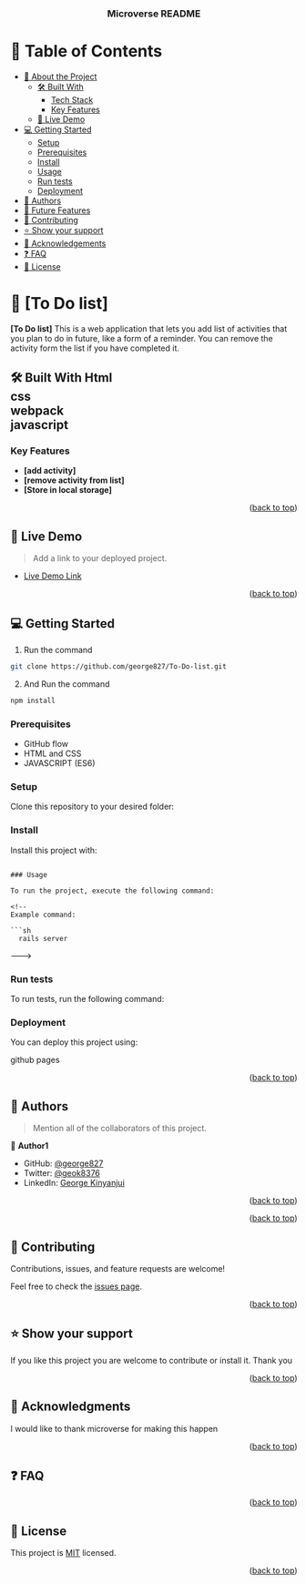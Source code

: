 <a name="readme-top"></a>

<div align="center">

  <h3><b>Microverse README</b></h3>

</div>



# 📗 Table of Contents

- [📖 About the Project](#about-project)
  - [🛠 Built With](#built-with)
    - [Tech Stack](#tech-stack)
    - [Key Features](#key-features)
  - [🚀 Live Demo](#live-demo)
- [💻 Getting Started](#getting-started)
  - [Setup](#setup)
  - [Prerequisites](#prerequisites)
  - [Install](#install)
  - [Usage](#usage)
  - [Run tests](#run-tests)
  - [Deployment](#triangular_flag_on_post-deployment)
- [👥 Authors](#authors)
- [🔭 Future Features](#future-features)
- [🤝 Contributing](#contributing)
- [⭐️ Show your support](#support)
- [🙏 Acknowledgements](#acknowledgements)
- [❓ FAQ](#faq)
- [📝 License](#license)

<!-- PROJECT DESCRIPTION -->

# 📖 [To Do list] <a name="about-project"></a>

**[To Do list]** This is a web application that lets you add list of activities that you plan to do in future, like a form of a reminder. You can remove the activity form the list if you have completed it.

## 🛠 Built With <a name="built-with">Html<br> css <br> webpack <br> javascript</a>



<!-- Features -->

### Key Features <a name="key-features"></a>

- **[add activity]**
- **[remove activity from list]**
- **[Store in local storage]**

<p align="right">(<a href="#readme-top">back to top</a>)</p>



## 🚀 Live Demo <a name="live-demo"></a>

> Add a link to your deployed project.

- [Live Demo Link](https://george827.github.io/T0_do_List__/dist/)

<p align="right">(<a href="#readme-top">back to top</a>)</p>

<!-- GETTING STARTED -->

## 💻 Getting Started <a name="getting-started"></a>

1. Run the command
```bash
git clone https://github.com/george827/To-Do-list.git
```
2. And Run the command
```bash
npm install
```


### Prerequisites

* GitHub flow
* HTML and CSS
* JAVASCRIPT (ES6)

### Setup

Clone this repository to your desired folder:


### Install

Install this project with:

```npm start

### Usage

To run the project, execute the following command:

<!--
Example command:

```sh
  rails server
```
--->

### Run tests

To run tests, run the following command:



### Deployment

You can deploy this project using:

github pages

<p align="right">(<a href="#readme-top">back to top</a>)</p>

<!-- AUTHORS -->

## 👥 Authors <a name="authors"></a>

> Mention all of the collaborators of this project.

👤 **Author1**

- GitHub: [@george827](https://github.com/george827)
- Twitter: [@geok8376](https://twitter.com/geok8376)
- LinkedIn: [George Kinyanjui](https://www.linkedin.com/in/george-kinyanjui-030468149/)



<p align="right">(<a href="#readme-top">back to top</a>)</p>


<p align="right">(<a href="#readme-top">back to top</a>)</p>

<!-- CONTRIBUTING -->

## 🤝 Contributing <a name="contributing"></a>

Contributions, issues, and feature requests are welcome!

Feel free to check the [issues page](https://github.com/george827/T0_do_List__/issues).

<p align="right">(<a href="#readme-top">back to top</a>)</p>

<!-- SUPPORT -->

## ⭐️ Show your support <a name="support"></a>



If you like this project you are welcome to contribute or install it. Thank you

<p align="right">(<a href="#readme-top">back to top</a>)</p>

<!-- ACKNOWLEDGEMENTS -->

## 🙏 Acknowledgments <a name="acknowledgements"></a>


I would like to thank microverse for making this happen

<p align="right">(<a href="#readme-top">back to top</a>)</p>

<!-- FAQ (optional) -->

## ❓ FAQ <a name="faq"></a>



<p align="right">(<a href="#readme-top">back to top</a>)</p>

<!-- LICENSE -->

## 📝 License <a name="license"></a>

This project is [MIT](https://github.com/george827/T0_do_List__/blob/main/LICENSE) licensed.


<p align="right">(<a href="#readme-top">back to top</a>)</p>
